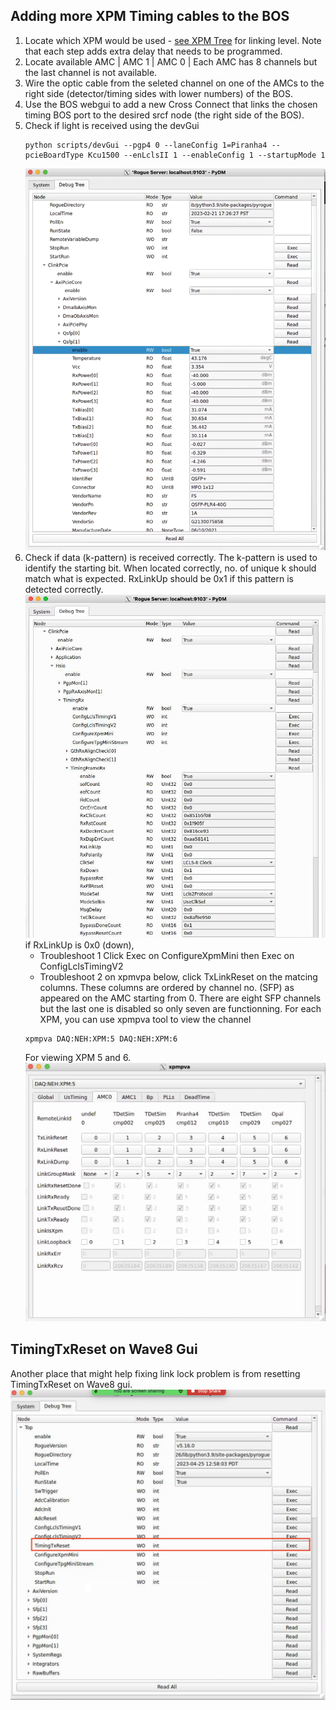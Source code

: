 ## Adding more XPM Timing cables to the BOS
1. Locate which XPM would be used - [see XPM Tree](https://confluence.slac.stanford.edu/display/PSDMInternal/Debugging+DAQ#DebuggingDAQ-XPM) for linking level. Note that each step adds extra delay that needs to be programmed.
2. Locate available AMC 
   |   AMC 1    |    AMC 0   |
   Each AMC has 8 channels but the last channel is not available.
3. Wire the optic cable from the seleted channel on one of the AMCs to the right side (detector/timing sides with lower numbers) of the BOS.
4. Use the BOS webgui to add a new Cross Connect that links the chosen timing BOS port to the desired srcf node (the right side of the BOS). 
5. Check if light is received using the devGui
   ```
   python scripts/devGui --pgp4 0 --laneConfig 1=Piranha4 --pcieBoardType Kcu1500 --enLclsII 1 --enableConfig 1 --startupMode 1
   ```
   ![devgui check timing signal](/psdaq/images/03_devgui_timing_signal.png)
6. Check if data (k-pattern) is received correctly. The k-pattern is used to identify the starting bit. When located correctly, no. of unique k should match what is expected. RxLinkUp should be 0x1 if this pattern is detected correctly.
   ![devgui debugtree check RxLinkUp](/psdaq/images/03_devgui_debugtree_RxLinkUp.png)
   if RxLinkUp is 0x0 (down),
   * Troubleshoot 1 Click Exec on ConfigureXpmMini then Exec on ConfigLclsTimingV2
   * Troubleshoot 2 on xpmvpa below, click TxLinkReset on the matcing columns. These columns are ordered by channel no. (SFP) as appeared on the AMC starting from 0. There are eight SFP channels but the last one is disabled so only seven are functionning.
   For each XPM, you can use xpmpva tool to view the channel
   ```
   xpmpva DAQ:NEH:XPM:5 DAQ:NEH:XPM:6
   ```
   For viewing XPM 5 and 6.
   ![example of xpmvpa tool](/psdaq/images/ex-xpmvpa_xpm5_amc0.png)
## TimingTxReset on Wave8 Gui
Another place that might help fixing link lock problem is from resetting TimingTxReset on Wave8 gui.
![wave8_gui_TimingTxReset](/psdaq/images/wave8_gui_TimingTxReset.png)
